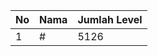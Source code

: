 | No | Nama            | Jumlah Level |
|----|-----------------|--------------|
| 1  | #    |    5126        |
